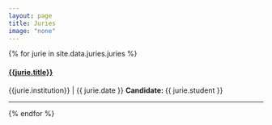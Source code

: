 ```yaml
---
layout: page
title: Juries
image: "none"
---
```


{% for jurie in site.data.juries.juries %}

<h4> <a href="{{ jurie.url }}"> {{jurie.title}} </a> </h4>
<i class="fa fa-location-arrow"></i> {{jurie.institution}} | <i class="fa fa-calendar"></i> {{ jurie.date }}  
<strong> Candidate: </strong>{{ jurie.student }}

---

{% endfor %}